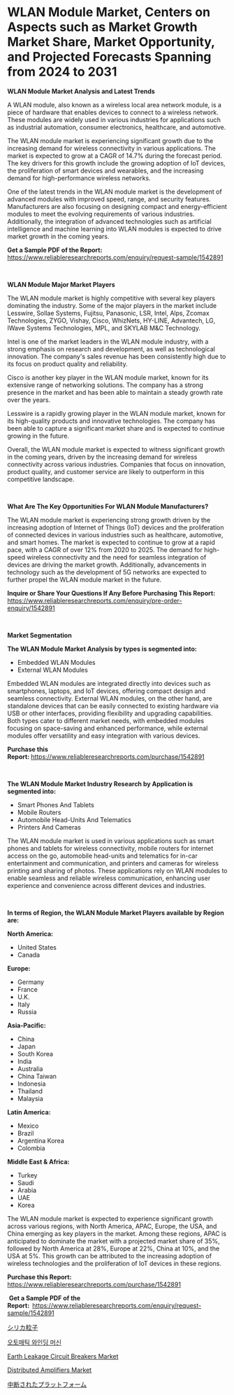 <p><h1>WLAN Module Market, Centers on Aspects such as Market Growth Market Share, Market Opportunity, and Projected Forecasts Spanning from 2024 to 2031</h1></p><p><strong>WLAN Module Market Analysis and Latest Trends</strong></p>
<p><p>A WLAN module, also known as a wireless local area network module, is a piece of hardware that enables devices to connect to a wireless network. These modules are widely used in various industries for applications such as industrial automation, consumer electronics, healthcare, and automotive.</p><p>The WLAN module market is experiencing significant growth due to the increasing demand for wireless connectivity in various applications. The market is expected to grow at a CAGR of 14.7% during the forecast period. The key drivers for this growth include the growing adoption of IoT devices, the proliferation of smart devices and wearables, and the increasing demand for high-performance wireless networks.</p><p>One of the latest trends in the WLAN module market is the development of advanced modules with improved speed, range, and security features. Manufacturers are also focusing on designing compact and energy-efficient modules to meet the evolving requirements of various industries. Additionally, the integration of advanced technologies such as artificial intelligence and machine learning into WLAN modules is expected to drive market growth in the coming years.</p></p>
<p><strong>Get a Sample PDF of the Report:&nbsp;</strong> <a href="https://www.reliableresearchreports.com/enquiry/request-sample/1542891">https://www.reliableresearchreports.com/enquiry/request-sample/1542891</a></p>
<p>&nbsp;</p>
<p><strong>WLAN Module Major Market Players</strong></p>
<p><p>The WLAN module market is highly competitive with several key players dominating the industry. Some of the major players in the market include Lesswire, Sollae Systems, Fujitsu, Panasonic, LSR, Intel, Alps, Zcomax Technologies, ZYGO, Vishay, Cisco, WhizNets, HY-LINE, Advantech, LG, IWave Systems Technologies, MPL, and SKYLAB M&C Technology.</p><p>Intel is one of the market leaders in the WLAN module industry, with a strong emphasis on research and development, as well as technological innovation. The company's sales revenue has been consistently high due to its focus on product quality and reliability.</p><p>Cisco is another key player in the WLAN module market, known for its extensive range of networking solutions. The company has a strong presence in the market and has been able to maintain a steady growth rate over the years.</p><p>Lesswire is a rapidly growing player in the WLAN module market, known for its high-quality products and innovative technologies. The company has been able to capture a significant market share and is expected to continue growing in the future.</p><p>Overall, the WLAN module market is expected to witness significant growth in the coming years, driven by the increasing demand for wireless connectivity across various industries. Companies that focus on innovation, product quality, and customer service are likely to outperform in this competitive landscape.</p></p>
<p>&nbsp;</p>
<p><strong>What Are The Key Opportunities For WLAN Module Manufacturers?</strong></p>
<p><p>The WLAN module market is experiencing strong growth driven by the increasing adoption of Internet of Things (IoT) devices and the proliferation of connected devices in various industries such as healthcare, automotive, and smart homes. The market is expected to continue to grow at a rapid pace, with a CAGR of over 12% from 2020 to 2025. The demand for high-speed wireless connectivity and the need for seamless integration of devices are driving the market growth. Additionally, advancements in technology such as the development of 5G networks are expected to further propel the WLAN module market in the future.</p></p>
<p><strong>Inquire or Share Your Questions If Any Before Purchasing This Report:</strong> <a href="https://www.reliableresearchreports.com/enquiry/pre-order-enquiry/1542891">https://www.reliableresearchreports.com/enquiry/pre-order-enquiry/1542891</a></p>
<p>&nbsp;</p>
<p><strong>Market Segmentation</strong></p>
<p><strong>The WLAN Module Market Analysis by types is segmented into:</strong></p>
<p><ul><li>Embedded WLAN Modules</li><li>External WLAN Modules</li></ul></p>
<p><p>Embedded WLAN modules are integrated directly into devices such as smartphones, laptops, and IoT devices, offering compact design and seamless connectivity. External WLAN modules, on the other hand, are standalone devices that can be easily connected to existing hardware via USB or other interfaces, providing flexibility and upgrading capabilities. Both types cater to different market needs, with embedded modules focusing on space-saving and enhanced performance, while external modules offer versatility and easy integration with various devices.</p></p>
<p><strong>Purchase this Report:&nbsp;</strong><a href="https://www.reliableresearchreports.com/purchase/1542891">https://www.reliableresearchreports.com/purchase/1542891</a></p>
<p>&nbsp;</p>
<p><strong>The WLAN Module Market Industry Research by Application is segmented into:</strong></p>
<p><ul><li>Smart Phones And Tablets</li><li>Mobile Routers</li><li>Automobile Head-Units And Telematics</li><li>Printers And Cameras</li></ul></p>
<p><p>The WLAN module market is used in various applications such as smart phones and tablets for wireless connectivity, mobile routers for internet access on the go, automobile head-units and telematics for in-car entertainment and communication, and printers and cameras for wireless printing and sharing of photos. These applications rely on WLAN modules to enable seamless and reliable wireless communication, enhancing user experience and convenience across different devices and industries.</p></p>
<p>&nbsp;</p>
<p><strong>In terms of Region, the WLAN Module Market Players available by Region are:</strong></p>
<p>
    <p> <strong> North America: </strong>
        <ul>
            <li>United States</li>
            <li>Canada</li>
        </ul>
        </p> 
    <p> <strong> Europe: </strong>
        <ul>
            <li>Germany</li>
            <li>France</li>
            <li>U.K.</li>
            <li>Italy</li>
            <li>Russia</li>
        </ul>
        </p> 
    <p> <strong> Asia-Pacific: </strong>
        <ul>
            <li>China</li>
            <li>Japan</li>
            <li>South Korea</li>
            <li>India</li>
            <li>Australia</li>
            <li>China Taiwan</li>
            <li>Indonesia</li>
            <li>Thailand</li>
            <li>Malaysia</li>
        </ul>
        </p> 
    <p> <strong> Latin America: </strong>
        <ul>
            <li>Mexico</li>
            <li>Brazil</li>
            <li>Argentina Korea</li>
            <li>Colombia</li>
        </ul>
        </p> 
    <p> <strong> Middle East & Africa: </strong>
        <ul>
            <li>Turkey</li>
            <li>Saudi</li>
            <li>Arabia</li>
            <li>UAE</li>
            <li>Korea</li>
        </ul>
    </p>
    </p>
<p><p>The WLAN module market is expected to experience significant growth across various regions, with North America, APAC, Europe, the USA, and China emerging as key players in the market. Among these regions, APAC is anticipated to dominate the market with a projected market share of 35%, followed by North America at 28%, Europe at 22%, China at 10%, and the USA at 5%. This growth can be attributed to the increasing adoption of wireless technologies and the proliferation of IoT devices in these regions.</p></p>
<p><strong>Purchase this Report: </strong><a href="https://www.reliableresearchreports.com/purchase/1542891">https://www.reliableresearchreports.com/purchase/1542891</a></p>
<p>&nbsp;<strong>Get a Sample PDF of the Report:&nbsp;&nbsp;</strong><a href="https://www.reliableresearchreports.com/enquiry/request-sample/1542891">https://www.reliableresearchreports.com/enquiry/request-sample/1542891</a></p>
<p><strong></strong></p>
<p><p><a href="https://medium.com/@billyarton5656871/%E3%82%B7%E3%83%AA%E3%82%AB%E7%B2%92%E5%AD%90%E5%B8%82%E5%A0%B4-2031%E5%B9%B4%E3%81%BE%E3%81%A7%E3%81%AE%E3%83%88%E3%83%AC%E3%83%B3%E3%83%89-%E4%BA%88%E6%B8%AC-%E7%AB%B6%E4%BA%89%E5%88%86%E6%9E%90-5d3da9bac3cf">シリカ粒子</a></p><p><a href="https://medium.com/@chickenlegs8687/%EC%9E%90%EB%8F%99-%EA%B0%90%EC%86%8D%EA%B8%B0-%EC%8B%9C%EC%9E%A5-%EB%B3%B4%EA%B3%A0%EC%84%9C%EB%8A%94-%EC%9D%B4-%EC%8B%9C%EC%9E%A5%EC%9D%98-%EC%B5%9C%EC%8B%A0-%ED%8A%B8%EB%A0%8C%EB%93%9C%EC%99%80-%EC%84%B1%EC%9E%A5-%EA%B8%B0%ED%9A%8C%EB%A5%BC-%EB%B3%B4%EC%97%AC-%EC%A4%8D%EB%8B%88%EB%8B%A4-65b842ff7ffd">오토매틱 와인딩 머신</a></p><p><a href="https://github.com/mancsybtousav/Market-Research-Report-List-1/blob/main/earth-leakage-circuit-breakers-market.md">Earth Leakage Circuit Breakers Market</a></p><p><a href="https://github.com/josesg55/Market-Research-Report-List-2/blob/main/distributed-amplifiers-market.md">Distributed Amplifiers Market</a></p><p><a href="https://medium.com/@jordanilliamson678678/%E3%82%B5%E3%82%B9%E3%83%9A%E3%83%B3%E3%83%89%E3%83%89%E3%83%97%E3%83%A9%E3%83%83%E3%83%88%E3%83%95%E3%82%A9%E3%83%BC%E3%83%A0%E5%B8%82%E5%A0%B4%E3%83%AC%E3%83%9D%E3%83%BC%E3%83%88%E3%81%AF-%E3%81%93%E3%81%AE%E5%B8%82%E5%A0%B4%E3%81%AE%E6%9C%80%E6%96%B0%E3%83%88%E3%83%AC%E3%83%B3%E3%83%89%E3%81%A8%E6%88%90%E9%95%B7%E6%A9%9F%E4%BC%9A%E3%82%92%E6%98%8E%E3%82%89%E3%81%8B%E3%81%AB%E3%81%97%E3%81%A6%E3%81%84%E3%81%BE%E3%81%99-9456f766b368">中断されたプラットフォーム</a></p></p>
